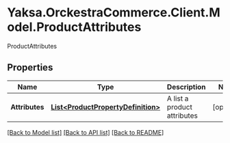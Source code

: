 # Yaksa.OrckestraCommerce.Client.Model.ProductAttributes
ProductAttributes

## Properties

Name | Type | Description | Notes
------------ | ------------- | ------------- | -------------
**Attributes** | [**List&lt;ProductPropertyDefinition&gt;**](ProductPropertyDefinition.md) | A list a product attributes | [optional] 

[[Back to Model list]](../README.md#documentation-for-models) [[Back to API list]](../README.md#documentation-for-api-endpoints) [[Back to README]](../README.md)

